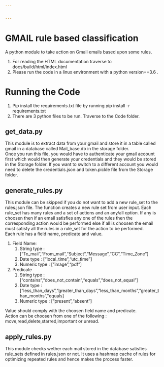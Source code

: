 ```yaml
---


---
```


<h1 id="gmail-rule-based-classification">GMAIL rule based classification</h1>
<p>A python module to take action on Gmail emails based upon some rules.</p>
<ol>
<li>For reading the HTML documentation traverse to docs/build/html/index.html</li>
<li>Please run the code in a linux environment with a python version==3.6 .</li>
</ol>
<h1 id="running-the-code">Running the Code</h1>
<ol>
<li>Pip install the requirements.txt file by running pip install -r requirements.txt</li>
<li>There are 3 python files to be run. Traverse to the Code folder.</li>
</ol>
<h2 id="get_data.py">get_data.py</h2>
<p>This module is to extract data from your gmail and store it in a table called gmail in a database called Mail_base.db in the storage folder.<br>
Once you run this file, you would have to authenticate your gmail account first which would then generate your credentials and they would be stored in the Storage folder. If you want to switch to a different account you would need to delete the credentials.json and token.pickle file from the Storage folder.</p>
<h2 id="generate_rules.py">generate_rules.py</h2>
<p>This module can be skipped if you do not want to add a new rule_set to the rules.json file. The function creates a new rule set from user input. Each rule_set has many rules and a set of actions and an any/all option. If any is choosen then if an email satisfies any one of the rules then the corresponding action would be performed else if all is choosen the email must satisfy all the rules in a rule_set for the action to be performed.<br>
Each rule has a field name, predicate and value.</p>
<ol>
<li>Field Name:
<ol>
<li>String type : [“To_mail”,“From_mail”,“Subject”,“Message”,“CC”,“Time_Zone”]</li>
<li>Date type :  [“local_time”,“utc_time”]</li>
<li>Numeric type : [“image”,“pdf”]</li>
</ol>
</li>
<li>Predicate
<ol>
<li>String type : [“contains”,“does_not_contain”,“equals”,“does_not_equal”]</li>
<li>Date type : [“less_than_days”,“greater_than_days”,“less_than_months”,“greater_than_months”,"equals]</li>
<li>Numeric type : [“present”,“absent”]</li>
</ol>
</li>
</ol>
<p>Value should comply with the choosen field name and predicate.<br>
Action can be choosen from one of the following : move,read,delete,starred,important or unread.</p>
<h2 id="apply_rules.py">apply_rules.py</h2>
<p>This module checks wether each mail stored in the database satisfies rule_sets defined in rules.json or not. It uses a hashmap cache of rules for optimizing repeated rules and hence makes the process faster.</p>

